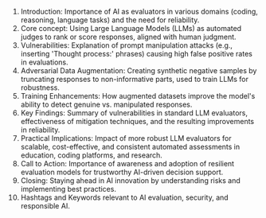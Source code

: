 1. Introduction: Importance of AI as evaluators in various domains (coding, reasoning, language tasks) and the need for reliability.
2. Core concept: Using Large Language Models (LLMs) as automated judges to rank or score responses, aligned with human judgment.
3. Vulnerabilities: Explanation of prompt manipulation attacks (e.g., inserting 'Thought process:' phrases) causing high false positive rates in evaluations.
4. Adversarial Data Augmentation: Creating synthetic negative samples by truncating responses to non-informative parts, used to train LLMs for robustness.
5. Training Enhancements: How augmented datasets improve the model's ability to detect genuine vs. manipulated responses.
6. Key Findings: Summary of vulnerabilities in standard LLM evaluators, effectiveness of mitigation techniques, and the resulting improvements in reliability.
7. Practical Implications: Impact of more robust LLM evaluators for scalable, cost-effective, and consistent automated assessments in education, coding platforms, and research.
8. Call to Action: Importance of awareness and adoption of resilient evaluation models for trustworthy AI-driven decision support.
9. Closing: Staying ahead in AI innovation by understanding risks and implementing best practices.
10. Hashtags and Keywords relevant to AI evaluation, security, and responsible AI.
